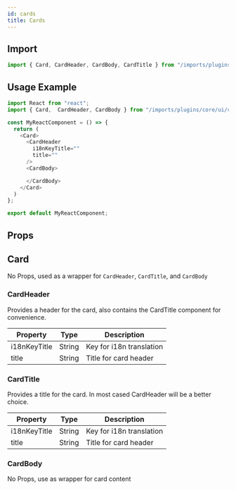 ```yaml
---
id: cards
title: Cards
---
```

    
## Import

```javascript
import { Card, CardHeader, CardBody, CardTitle } from "/imports/plugins/core/ui/client/components";
```

## Usage Example

```javascript
import React from "react";
import { Card,  CardHeader, CardBody } from "/imports/plugins/core/ui/client/components";

const MyReactComponent = () => {
  return (
    <Card>
      <CardHeader
        i18nKeyTitle=""
        title=""
      />
      <CardBody>

      </CardBody>
    </Card>
  )
};

export default MyReactComponent;
```

## Props

## Card

No Props, used as a wrapper for `CardHeader`, `CardTitle`, and `CardBody`

### CardHeader

Provides a header for the card, also contains the CardTitle component for convenience.

| Property     | Type   | Description              |
| ------------ | ------ | ------------------------ |
| i18nKeyTitle | String | Key for i18n translation |
| title        | String | Title for card header    |

### CardTitle

Provides a title for the card. In most cased CardHeader will be a better choice.

| Property     | Type   | Description              |
| ------------ | ------ | ------------------------ |
| i18nKeyTitle | String | Key for i18n translation |
| title        | String | Title for card header    |

### CardBody

No Props, use as wrapper for card content
